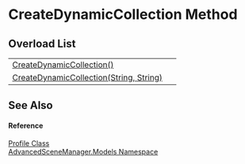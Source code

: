 # CreateDynamicCollection Method


## Overload List
<table>
<tr>
<td><a href="M_AdvancedSceneManager_Models_Profile_CreateDynamicCollection">CreateDynamicCollection()</a></td>
<td> </td></tr>
<tr>
<td><a href="M_AdvancedSceneManager_Models_Profile_CreateDynamicCollection_1">CreateDynamicCollection(String, String)</a></td>
<td> </td></tr>
</table>

## See Also


#### Reference
<a href="T_AdvancedSceneManager_Models_Profile">Profile Class</a>  
<a href="N_AdvancedSceneManager_Models">AdvancedSceneManager.Models Namespace</a>  
